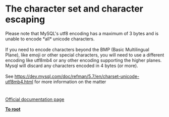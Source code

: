 # The character set and character escaping




<div class="phpcode"><span class="html">
Please note that MySQL&apos;s utf8 encoding has a maximum of 3 bytes and is unable to encode *all* unicode characters.<br><br>If you need to encode characters beyond the BMP (Basic Multilingual Plane), like emoji or other special characters, you will need to use a different encoding like utf8mb4 or any other encoding supporting the higher planes. Mysql will discard any characters encoded in 4 bytes (or more).<br><br>See <a href="https://dev.mysql.com/doc/refman/5.7/en/charset-unicode-utf8mb4.html" rel="nofollow" target="_blank">https://dev.mysql.com/doc/refman/5.7/en/charset-unicode-utf8mb4.html</a> for more information on the matter</span>
</div>
  

#

[Official documentation page](https://www.php.net/manual/en/mysqlinfo.concepts.charset.php)

**[To root](/README.md)**